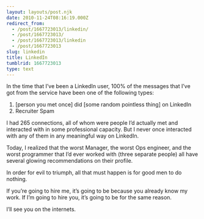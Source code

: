 ```yaml
---
layout: layouts/post.njk
date: 2010-11-24T08:16:19.000Z
redirect_from:
  - /post/1667723013/linkedin/
  - /post/1667723013/
  - /post/1667723013/linkedin
  - /post/1667723013
slug: linkedin
title: LinkedIn
tumblrid: 1667723013
type: text
---
```

<p>In the time that I&rsquo;ve been a LinkedIn user, 100% of the messages that
I&rsquo;ve got from the service have been one of the following types:</p>

<ol><li>[person you met once] did [some random pointless thing] on LinkedIn</li>
<li>Recruiter Spam</li>
</ol><p>I had 265 connections, all of whom were people I&rsquo;d actually met and
interacted with in some professional capacity.  But I never once
interacted with any of them in any meaningful way on LinkedIn.</p>

<p>Today, I realized that the worst Manager, the worst Ops engineer, and
the worst programmer that I&rsquo;d ever worked with (three separate people)
all have several glowing recommendations on their profile.</p>

<p>In order for evil to triumph, all that must happen is for good men to do
nothing.</p>

<p>If you&rsquo;re going to hire me, it&rsquo;s going to be because you already know my work.  If I&rsquo;m going to hire you, it&rsquo;s going to be for the same reason.</p>

<p>I&rsquo;ll see you on the internets.</p>
